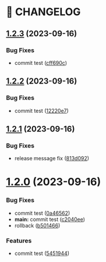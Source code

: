 # 🚦 CHANGELOG

## [1.2.3](https://github.com/Karsei/semantic-release-demo/compare/v1.2.2...v1.2.3) (2023-09-16)


### Bug Fixes

* commit test ([cff690c](https://github.com/Karsei/semantic-release-demo/commit/cff690c45aca025e4aa338bda21eb2093f60d6ff))

## [1.2.2](https://github.com/Karsei/semantic-release-demo/compare/v1.2.1...v1.2.2) (2023-09-16)


### Bug Fixes

* commit test ([12220e7](https://github.com/Karsei/semantic-release-demo/commit/12220e7e2a3703484e7532e4f6b4d6d30331ca05))

## [1.2.1](https://github.com/Karsei/semantic-release-demo/compare/v1.2.0...v1.2.1) (2023-09-16)


### Bug Fixes

* release message fix ([813d092](https://github.com/Karsei/semantic-release-demo/commit/813d09219cf2839a3f1b5ef440741790b84885e8))

# [1.2.0](https://github.com/Karsei/semantic-release-demo/compare/v1.1.0...v1.2.0) (2023-09-16)


### Bug Fixes

* commit test ([0a46562](https://github.com/Karsei/semantic-release-demo/commit/0a46562a257c91745add56973bab5764e0dbe73c))
* **main:** commit test ([c2040ee](https://github.com/Karsei/semantic-release-demo/commit/c2040ee92d29d9c5b0a9393e00a0a1ba059fa9e2))
* rollback ([b501466](https://github.com/Karsei/semantic-release-demo/commit/b501466976916dce2bb9797de104667960597cd6))


### Features

* commit test ([5451944](https://github.com/Karsei/semantic-release-demo/commit/5451944b1fc55b57ec06308dadd3d1fcfbc3b9d8))
